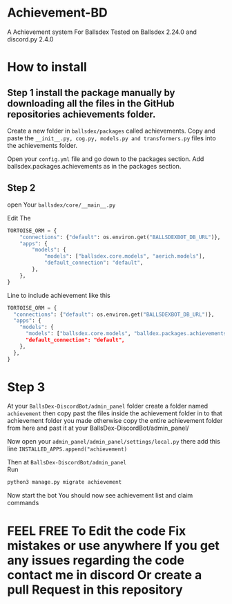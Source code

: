 # Achievement-BD
A Achievement system For Ballsdex
Tested on Ballsdex 2.24.0 and discord.py 2.4.0

# How to install 

## Step 1 install the package manually by downloading all the files in the GitHub repositories achievements folder.

Create a new folder in `ballsdex/packages` called achievements.
Copy and paste the `__init__.py, cog.py, models.py and transformers.py` files into the achievements folder.

Open your `config.yml` file and go down to the packages section.
Add ballsdex.packages.achievements as in the packages section. 

## Step 2
open Your `ballsdex/core/__main__.py` 

Edit The 
```py 
TORTOISE_ORM = {
    "connections": {"default": os.environ.get("BALLSDEXBOT_DB_URL")},
    "apps": {
        "models": {
            "models": ["ballsdex.core.models", "aerich.models"],
            "default_connection": "default",
        },
    },
}
```
Line to include achievement like this 
  ```py
  TORTOISE_ORM = {
    "connections": {"default": os.environ.get("BALLSDEXBOT_DB_URL")},
    "apps": {
      "models": {
        "models": ["ballsdex.core.models", "balldex.packages.achievements.models", aerich.models"],
        "default_connection": "default",
      },
    },
  }
  ```

# Step 3 

At your `BallsDex-DiscordBot/admin_panel` folder create a folder named `achievement` 
then copy past the files inside the achievement folder in to that achievement folder you made otherwise copy the entire achievement folder from here and past it at your BallsDex-DiscordBot/admin_panel/ 

Now open your 
`admin_panel/admin_panel/settings/local.py` there 
add this line `INSTALLED_APPS.append("achievement)`

Then at 
`BallsDex-DiscordBot/admin_panel`  
Run 
```py
python3 manage.py migrate achievement
```

Now start the bot You should now see achievement list and claim commands 

# FEEL FREE To Edit the code Fix mistakes or use anywhere If you get any issues regarding the code contact me in discord Or create a pull Request in this repository
